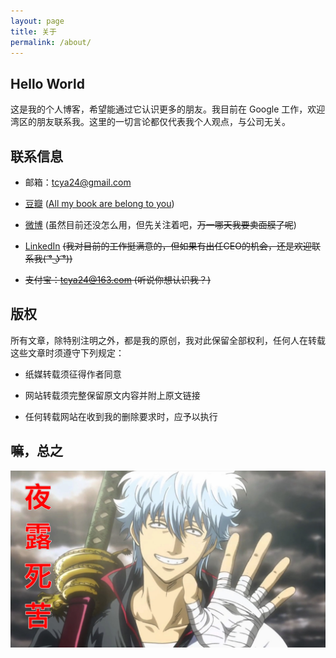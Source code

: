 ```yaml
---
layout: page
title: 关于
permalink: /about/
---
```


## Hello World

这是我的个人博客，希望能通过它认识更多的朋友。我目前在 Google 工作，欢迎湾区的朋友联系我。这里的一切言论都仅代表我个人观点，与公司无关。

## 联系信息

* 邮箱：<tcya24@gmail.com>

* [豆瓣](https://www.douban.com/people/tcya/) ([All my book are belong to you](https://en.wikipedia.org/wiki/All_your_base_are_belong_to_us))

* [微博](http://weibo.com/u/1423420791) (虽然目前还没怎么用，但先关注着吧，<s>万一哪天我要卖面膜了呢</s>)

* [LinkedIn](https://www.linkedin.com/in/xunmoyang) <s>(我对目前的工作挺满意的，但如果有出任CEO的机会，还是欢迎联系我( ͡° ͜ʖ ͡°))</s>

* <s>支付宝：tcya24@163.com (听说你想认识我？)</s>

## 版权
所有文章，除特别注明之外，都是我的原创，我对此保留全部权利，任何人在转载这些文章时须遵守下列规定：

* 纸媒转载须征得作者同意

* 网站转载须完整保留原文内容并附上原文链接

* 任何转载网站在收到我的删除要求时，应予以执行

## 嘛，总之

![](/assets/images/夜露死苦.png)
